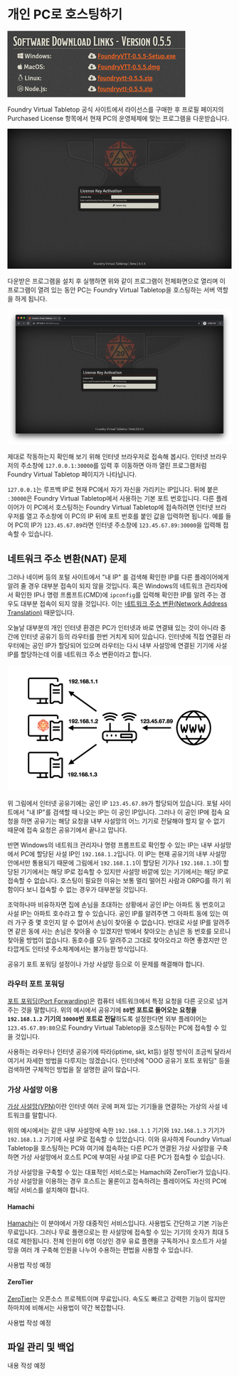 # 개인 PC로 호스팅하기

![](../images/fvtt_download.png)

Foundry Virtual Tabletop 공식 사이트에서 라이선스를 구매한 후 프로필 페이지의 Purchased License 항목에서 현재 PC의 운영체제에 맞는 프로그램을 다운받습니다.

![](../images/fvtt_client.png)

다운받은 프로그램을 설치 후 실행하면 위와 같이 프로그램이 전체화면으로 열리며 이 프로그램이 열려 있는 동안 PC는 Foundry Virtual Tabletop을 호스팅하는 서버 역할을 하게 됩니다.

![](../images/fvtt_localhost.png)

제대로 작동하는지 확인해 보기 위해 인터넷 브라우저로 접속해 봅시다.
인터넷 브라우저의 주소창에 `127.0.0.1:30000`를 입력 후 이동하면 아까 열린 프로그램처럼 Foundry Virtual Tabletop 페이지가 나타납니다.

`127.0.0.1`는 루프백 IP로 현재 PC에서 자기 자신을 가리키는 IP입니다.
뒤에 붙은 `:30000`은 Foundry Virtual Tabletop에서 사용하는 기본 포트 번호입니다.
다른 플레이어가 이 PC에서 호스팅하는 Foundry Virtual Tabletop에 접속하려면 인터넷 브라우저를 열고 주소창에 이 PC의 IP 뒤에 포트 번호를 붙인 값을 입력하면 됩니다.
예를 들어 PC의 IP가 `123.45.67.89`라면 인터넷 주소창에 `123.45.67.89:30000`을 입력해 접속할 수 있습니다.

## 네트워크 주소 변환(NAT) 문제

그러나 네이버 등의 포털 사이트에서 "내 IP" 를 검색해 확인한 IP를 다른 플레이어에게 알려 줄 경우 대부분 접속이 되지 않을 것입니다.
혹은 Windows의 네트워크 관리자에서 확인한 IP나 명령 프롬프트(CMD)에 `ipconfig`를 입력해 확인한 IP를 알려 주는 경우도 대부분 접속이 되지 않을 것입니다.
이는 [네트워크 주소 변환(Network Address Translation)](https://ko.wikipedia.org/wiki/%EB%84%A4%ED%8A%B8%EC%9B%8C%ED%81%AC_%EC%A3%BC%EC%86%8C_%EB%B3%80%ED%99%98) 때문입니다.

오늘날 대부분의 개인 인터넷 환경은 PC가 인터넷과 바로 연결돼 있는 것이 아니라 중간에 인터넷 공유기 등의 라우터를 한번 거치게 되어 있습니다.
인터넷에 직접 연결된 라우터에는 공인 IP가 할당되어 있으며 라우터는 다시 내부 사설망에 연결된 기기에 사설 IP를 할당하는데 이를 네트워크 주소 변환이라고 합니다.

![](../images/nat.png)

위 그림에서 인터넷 공유기에는 공인 IP `123.45.67.89`가 할당되어 있습니다.
포털 사이트에서 "내 IP"를 검색할 때 나오는 IP는 이 공인 IP입니다.
그러나 이 공인 IP에 접속 요청을 하면 공유기는 해당 요청을 내부 사설망의 어느 기기로 전달해야 할지 알 수 없기 때문에 접속 요청은 공유기에서 끝나고 맙니다.

반면 Windows의 네트워크 관리자나 명령 프롬프트로 확인할 수 있는 IP는 내부 사설망에서 PC에 할당된 사설 IP인 `192.168.1.2`입니다.
이 IP는 현재 공유기의 내부 사설망 안에서만 통용되기 때문에 그림에서 `192.168.1.1`이 할당된 기기나 `192.168.1.3`이 할당된 기기에서는 해당 IP로 접속할 수 있지만 사설망 바깥에 있는 기기에서는 해당 IP로 접속할 수 없습니다. 호스팅이 필요한 이유는 보통 멀리 떨어진 사람과 ORPG를 하기 위함이다 보니 접속할 수 없는 경우가 대부분일 것입니다.

조악하나마 비유하자면 집에 손님을 초대하는 상황에서 공인 IP는 아파트 동 번호이고 사설 IP는 아파트 호수라고 할 수 있습니다.
공인 IP를 알려주면 그 아파트 동에 있는 여러 가구 중 몇 호인지 알 수 없어서 손님이 찾아올 수 없습니다.
반대로 사설 IP를 알려주면 같은 동에 사는 손님은 찾아올 수 있겠지만 밖에서 찾아오는 손님은 동 번호를 모르니 찾아올 방법이 없습니다.
동호수를 모두 알려주고 그대로 찾아오라고 하면 좋겠지만 안타깝게도 인터넷 주소체계에서는 불가능한 방식입니다.

공유기 포트 포워딩 설정이나 가상 사설망 등으로 이 문제를 해결해야 합니다.

### 라우터 포트 포워딩

[포트 포워딩(Port Forwarding)](https://ko.wikipedia.org/wiki/%ED%8F%AC%ED%8A%B8_%ED%8F%AC%EC%9B%8C%EB%94%A9)은 컴퓨터 네트워크에서 특정 요청을 다른 곳으로 넘겨 주는 것을 말합니다.
위의 예시에서 공유기에 **`80`번 포트로 들어오는 요청을 `192.168.1.2` 기기의 `30000`번 포트로 전달**하도록 설정한다면 외부 플레이어는 `123.45.67.89:80`으로 Foundry Virtual Tabletop을 호스팅하는 PC에 접속할 수 있을 것입니다.

사용하는 라우터나 인터넷 공유기에 따라(iptime, skt, kt등) 설정 방식이 조금씩 달라서 여기서 자세한 방법을 다루지는 않겠습니다.
인터넷에 "OOO 공유기 포트 포워딩" 등을 검색하면 구체적인 방법을 잘 설명한 글이 많습니다.

### 가상 사설망 이용

[가상 사설망(VPN)](https://ko.wikipedia.org/wiki/%EA%B0%80%EC%83%81%EC%82%AC%EC%84%A4%EB%A7%9D)이란 인터넷 여러 곳에 퍼져 있는 기기들을 연결하는 가상의 사설 네트워크를 말합니다.

위의 예시에서는 같은 내부 사설망에 속한 `192.168.1.1` 기기와 `192.168.1.3` 기기가 `192.168.1.2` 기기에 사설 IP로 접속할 수 있었습니다.
이와 유사하게 Foundry Virtual Tabletop을 호스팅하는 PC와 여기에 접속하는 다른 PC가 연결된 가상 사설망을 구축하면 가상 사설망에서 호스트 PC에 부여된 사설 IP로 다른 PC가 접속할 수 있습니다.

가상 사설망을 구축할 수 있는 대표적인 서비스로는 Hamachi와 ZeroTier가 있습니다.
가상 사설망을 이용하는 경우 호스트는 물론이고 접속하려는 플레이어도 자신의 PC에 해당 서비스를 설치해야 합니다.

#### Hamachi

[Hamachi](https://www.vpn.net/)는 이 분야에서 가장 대중적인 서비스입니다.
사용법도 간단하고 기본 기능은 무료입니다.
그러나 무료 플랜으로는 한 사설망에 접속할 수 있는 기기의 숫자가 최대 5대로 제한됩니다.
전체 인원이 6명 이상인 경우 유료 플랜을 구독하거나 호스트가 사설망을 여러 개 구축해 인원을 나누어 수용하는 편법을 사용할 수 있습니다.

사용법 작성 예정

#### ZeroTier

[ZeroTier](https://www.zerotier.com/)는 오픈소스 프로젝트이며 무료입니다.
속도도 빠르고 강력한 기능이 많지만 하마치에 비해서는 사용법이 약간 복잡합니다.

사용법 작성 예정

## 파일 관리 및 백업

내용 작성 예정
